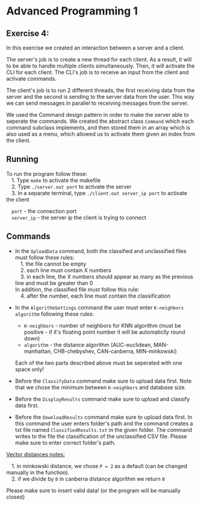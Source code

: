 # Advanced Programming 1
## Exercise 4:

In this exercise we created an interaction between a server and a client. <br />

The server's job is to create a new thread for each client. As a result, it will to be able to handle multiple clients simultaneously. Then, it will activate the CLI for each client. The CLI's job is to receive an input from the client and activate commands. <br />

The client's job is to run 2 different threads, the first receiving data from the server and the second is sending to the server data from the user. This way we can send messages in parallel to receiving messages from the server. <br />

We used the Command design pattern in order to make the server able to seperate the commands. We created the abstract class `Command` which each command subclass implements, and then stored them in an array which is also used as a menu, which allowed us to activate them given an index from the client. <br />


## Running
To run the program follow these: <br />
 &emsp;1. Type `make` to activate the makefile<br />
 &emsp;2. Type `./server.out port` to activate the server<br />
 &emsp;3. In a separate terminal, type `./client.out server_ip port` to activate the client<br />

&emsp;`port` - the connection port <br />
&emsp;`server_ip` - the server ip the client is trying to connect <br />

## Commands
- In the `UploadData` command, both the classified and unclassified files must follow these rules:<br />
&emsp;1. the file cannot be empty <br />
&emsp;2. each line must contain X numbers <br />
&emsp;3. in each line, the X numbers should appear as many as the previous line and must be greater than 0 <br />
In addition, the classified file must follow this rule: <br />
&emsp;4. after the number, each line must contain the classification <br />

- In the `AlgorithmSettings` command the user must enter `K-neighbors algorithm` following these rules: <br />
  - `K-neighbors` - number of neighbors for KNN algorithm (must be positive - if it's floating point number it will be automaticlly round down) <br />
  - `algorithm` - the distance algorithm (AUC-euclidean, MAN-manhattan, CHB-chebyshev, CAN-canberra, MIN-minkowski) <br />
  
  Each of the two parts described above must be seperated with one space only! <br />

- Before the `ClassifyData` command make sure to upload data first. Note that we chose the minimum between `K-neighbors` and database size. <br />

- Before the `DisplayResults` command make sure to upload and classify data first. <br />

- Before the `DownloadResults` command make sure to upload data first. In this command the user enters folder's path and the command creates a txt file named `ClassifiedResults.txt` in the given folder. The command writes to the file the classification of the unclassified CSV file. Please make sure to enter correct folder's path. <br />
  
<ins>Vector distances notes:</ins> <br />

&emsp;1. in minkowski distance, we chose `P = 2` as a default (can be changed manually in the function). <br />
&emsp;2. if we divide by `0` in canberra distance algorithm we return `0`

Please make sure to insert valid data! (or the program will be manually closed)

